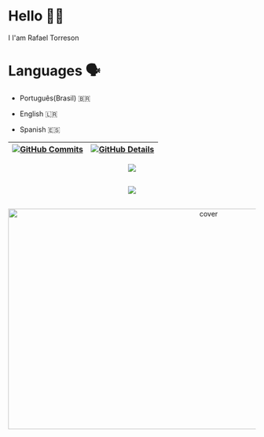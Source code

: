 # Hello 👋🏻
I I'am Rafael Torreson

# Languages 🗣
- Português(Brasil) 🇧🇷
- English 🇱🇷    
- Spanish 🇪🇸




  <!-- ![Status](./profile-3d-contrib/profile-night-rainbow.svg) -->
  

  
 | [![GitHub Commits](http://github-profile-summary-cards.vercel.app/api/cards/productive-time?username=rtorreson&theme=dracula&utcOffset=-3)](https://github.com/vn7n24fzkq/github-profile-summary-cards) | [![GitHub Details](http://github-profile-summary-cards.vercel.app/api/cards/profile-details?username=rtorreson&theme=dracula)](https://github.com/vn7n24fzkq/github-profile-summary-cards) |  
 | ----------- | ----------- |


 
  <div align="center" >
<a href="https://skillicons.dev"   >
  <img src="https://skillicons.dev/icons?i=git,python,c,cpp,gtk,java,go,prisma,javascript,typescript,rails,css,html,react,next,tailwind,sass,nodejs,express,nest,vue,docker,figma,github,githubactions,jest,materialui,linux,styledcomponents,vercel,vite,bootstrap,mongodb,postgres,dynamodb,terraform,ansible,kubernetes,jenkins,aws,azure,prometheus,grafana," />
</a>
  <br />

  </div>

 
##
   <div align="center" >
     <img src="https://github-profile-trophy.vercel.app/?username=isaac545454&row=1&column=6&theme=dracula&margin-w=15&margin-h=15"/>
  </div>
  
 

##

<div align="center" >
<img width="800" height="450" src="https://user-images.githubusercontent.com/74038190/225813708-98b745f2-7d22-48cf-9150-083f1b00d6c9.gif" alt="cover" />
</div>

 
  
  

  









 
  
  

  

